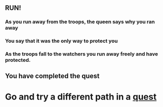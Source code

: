 ## RUN!
### As you run away from the troops, the queen says why you ran away
### You say that it was the only way to protect you
### As the troops fall to the watchers you run away freely and have protected.
## You have completed the quest
# Go and try a different path in a [quest](../../../tavernquests.md)
